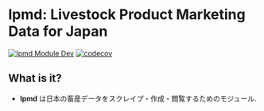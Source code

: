 # lpmd: Livestock Product Marketing Data for Japan
[![lpmd Module Dev](https://github.com/sndpgm/lpmd/actions/workflows/lpmd-dev.yml/badge.svg)](https://github.com/sndpgm/lpmd/actions/workflows/lpmd-dev.yml)
[![codecov](https://codecov.io/gh/sndpgm/lpmd/branch/main/graph/badge.svg?token=1NNC36116D)](https://codecov.io/gh/sndpgm/lpmd)

## What is it?
- **lpmd** は日本の畜産データをスクレイプ・作成・閲覧するためのモジュール.
